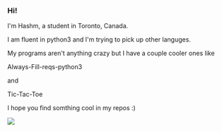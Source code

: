 ### Hi!

I'm Hashm, a student in Toronto, Canada.

I am fluent in python3 and I'm trying to pick up other languges.

My programs aren't anything crazy but I have a couple cooler ones like <p href="https://github.com/MD5-Hashm/always-fill-reqs-python3">Always-Fill-reqs-python3</p> and <p href="https://github.com/MD5-Hashm/Tic-Tac-Toe">Tic-Tac-Toe</p>

I hope you find somthing cool in my repos :)

<img src="https://hits.link/hits?url=https%3A%2F%2Fgithub.com%2FMD5-Hashm%2FMD5-Hashm%2Fblob%2Fmain%2FREADME.md" />
